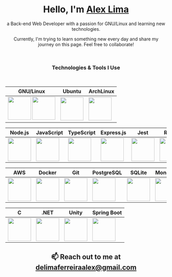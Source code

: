 <h1 align="center">Hello, I'm <a href="https://github.com/luminahi">Alex Lima</a></h1>
<p align="center">a Back-end Web Developer with a passion for GNU/Linux and learning new technologies.</p>
<p align="center">Currently, I'm trying to learn something new every day and share my journey on this page. Feel free to collaborate!</p>

<br/>

<h3 align="center">Technologies & Tools I Use</h3>

<br/>

<div align="center">

| GNU/Linux | Ubuntu | ArchLinux |
| -------------- | -------------- | -------------- |
| <div align="center"><img height="72" width="72" src="https://cdn.simpleicons.org/gnu/A42E2B" />  <img height="72" width="72" src="https://cdn.simpleicons.org/linux/FCC624" /></div> | <img height="72" width="72" src="https://cdn.simpleicons.org/ubuntu/E95420" /> | <img height="72" width="72" src="https://cdn.simpleicons.org/archlinux/1793D1"/> |

</div>

<div align="center">

| Node.js | JavaScript| TypeScript | Express.js | Jest | React |
| ------------- | -------------- | -------------- | -------------- | -------------- | -------------- |
| <img height="72" width="72" src="https://cdn.simpleicons.org/nodedotjs/339933" /> | <img height="72" width="72" src="https://cdn.simpleicons.org/javascript/F7DF1E" /> | <img height="72" width="72" src="https://cdn.simpleicons.org/typescript/3178C6" /> | <img height="72" width="72" src="https://cdn.simpleicons.org/express/black/white" /> | <img height="72" width="72" src="https://cdn.simpleicons.org/jest/C21325" /> | <img height="72" width="72" src="https://cdn.simpleicons.org/react/61DAFB" />

</div>

<div align="center">

| AWS | Docker | Git | PostgreSQL | SQLite | MongoDB | Redis | RabbitMQ |
| ------------- | -------------- | -------------- | -------------- | -------------- | -------------- |  -------------- | -------------- |
| <img height="72" width="72" src="https://cdn.simpleicons.org/amazonwebservices/232F3E" /> |<img height="72" width="72" src="https://cdn.simpleicons.org/docker/2496ED" /> |<img height="72" width="72" src="https://cdn.simpleicons.org/git/F05032" /> | <img height="72" width="72" src="https://cdn.simpleicons.org/postgresql/4169E1" /> | <img height="72" width="72" src="https://cdn.simpleicons.org/sqlite/003B57" /> | <img height="72" width="72" src="https://cdn.simpleicons.org/mongodb/47A248" /> | <img height="72" width="72" src="https://cdn.simpleicons.org/redis/DC382D" /> | <img height="72" width="72" src="https://cdn.simpleicons.org/rabbitmq/FF6600" />

</div>

<div align="center">

| C | .NET | Unity | Spring Boot |
| ------------- | -------------- | -------------- | -------------- |
| <img height="72" width="72" src="https://cdn.simpleicons.org/c/A8B9CC" /> | <img height="72" width="72" src="https://cdn.simpleicons.org/dotnet/512BD4" /> | <img height="72" width="72" src="https://cdn.simpleicons.org/unity/black/white" /> | <img height="72" width="72" src="https://cdn.simpleicons.org/springboot/6DB33F" /> | <img height="72" width="72" src="https://cdn.simpleicons.org/sqlite/003B57" /> 

</div>
  
<footer>
  <h2 align="center">📫 Reach out to me at <a href=".">delimaferreiraalex@gmail.com</a></h2>
</footer>
